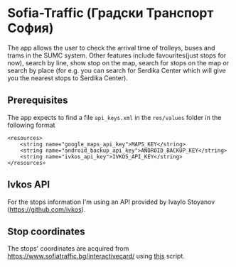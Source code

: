 # Sofia-Traffic (Градски Транспорт София)

The app allows the user to check the arrival time of trolleys, buses and trams in the SUMC system. Other features include favourites(just stops for now), search by line, show stop on the map, search for stops on the map or search by place (for e.g. you can search for Serdika Center which will give you the nearest stops to Serdika Center).

## Prerequisites
The app expects to find a file `api_keys.xml` in the `res/values` folder in the following format 
```
<resources>
    <string name="google_maps_api_key">MAPS_KEY</string>
    <string name="android_backup_api_key">ANDROID_BACKUP_KEY</string>
    <string name="ivkos_api_key">IVKOS_API_KEY</string>
</resources>
```

## Ivkos API
For the stops information I'm using an API provided by Ivaylo Stoyanov (https://github.com/ivkos).

## Stop coordinates
The stops' coordinates are acquired from https://www.sofiatraffic.bg/interactivecard/ using [this](https://github.com/thalvadzhi/Sofia-Traffic-Stops-Getter) script.
